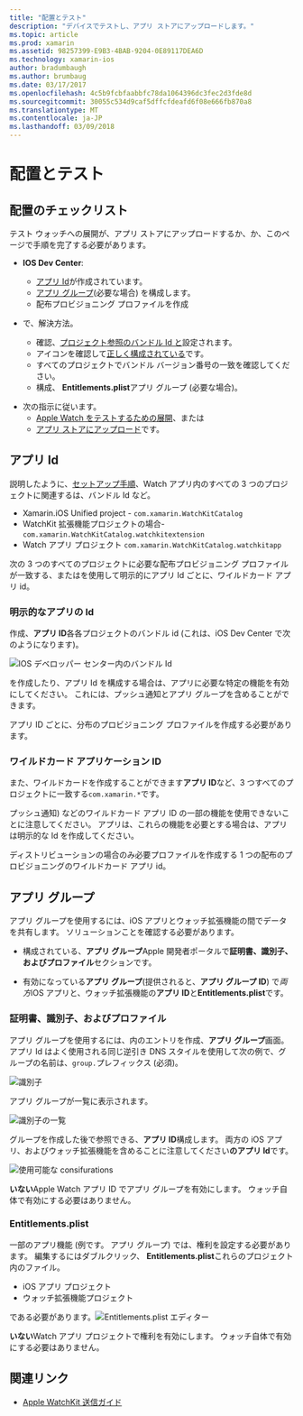 ```yaml
---
title: "配置とテスト"
description: "デバイスでテストし、アプリ ストアにアップロードします。"
ms.topic: article
ms.prod: xamarin
ms.assetid: 98257399-E9B3-4BAB-9204-0E89117DEA6D
ms.technology: xamarin-ios
author: bradumbaugh
ms.author: brumbaug
ms.date: 03/17/2017
ms.openlocfilehash: 4c5b9fcbfaabbfc78da1064396dc3fec2d3fde8d
ms.sourcegitcommit: 30055c534d9caf5dffcfdeafd6f08e666fb870a8
ms.translationtype: MT
ms.contentlocale: ja-JP
ms.lasthandoff: 03/09/2018
---
```

# <a name="deployment-and-testing"></a>配置とテスト

## <a name="deployment-checklist"></a>配置のチェックリスト

テスト ウォッチへの展開が、アプリ ストアにアップロードするか、か、このページで手順を完了する必要があります。

- **IOS Dev Center**:
  - [アプリ Id](#App_IDs)が作成されています。
  - [アプリ グループ](#App_Groups)(必要な場合) を構成します。
  - 配布プロビジョニング プロファイルを作成

- で、解決方法。

  - 確認、[プロジェクト参照のバンドル Id と](~/ios/watchos/get-started/installation.md)設定されます。
  - アイコンを確認して[正しく構成されている](~/ios/watchos/app-fundamentals/icons.md)です。
  - すべてのプロジェクトでバンドル バージョン番号の一致を確認してください。
  - 構成、 **Entitlements.plist**アプリ グループ (必要な場合)。

* 次の指示に従います。
  - [Apple Watch をテストするための展開](~/ios/watchos/deploy-test/device.md)、または
  - [アプリ ストアにアップロード](~/ios/watchos/deploy-test/appstore.md)です。

<a name="App_IDs"/>

## <a name="app-ids"></a>アプリ Id

説明したように、[セットアップ手順](~/ios/watchos/get-started/installation.md)、Watch アプリ内のすべての 3 つのプロジェクトに関連するは、バンドル Id など。

- Xamarin.iOS Unified project - `com.xamarin.WatchKitCatalog`
- WatchKit 拡張機能プロジェクトの場合- `com.xamarin.WatchKitCatalog.watchkitextension`
- Watch アプリ プロジェクト `com.xamarin.WatchKitCatalog.watchkitapp`

次の 3 つのすべてのプロジェクトに必要な配布プロビジョニング プロファイルが一致する、またはを使用して明示的にアプリ Id ごとに、ワイルドカード アプリ id。

### <a name="explicit-app-ids"></a>明示的なアプリの Id

作成、**アプリ ID**各各プロジェクトのバンドル id (これは、iOS Dev Center で次のようになります)。

![IOS デベロッパー センター内のバンドル Id](images/appids-specific-sml.png)

を作成したり、アプリ Id を構成する場合は、アプリに必要な特定の機能を有効にしてください。 これには、プッシュ通知とアプリ グループを含めることができます。

アプリ ID ごとに、分布のプロビジョニング プロファイルを作成する必要があります。

### <a name="wildcard-app-id"></a>ワイルドカード アプリケーション ID

また、ワイルドカードを作成することができます**アプリ ID**など、3 つすべてのプロジェクトに一致する`com.xamarin.*`です。

プッシュ通知) などのワイルドカード アプリ ID の一部の機能を使用できないことに注意してください。 アプリは、これらの機能を必要とする場合は、アプリは明示的な Id を作成してください。

ディストリビューションの場合のみ必要プロファイルを作成する 1 つの配布のプロビジョニングのワイルドカード アプリ id。

<a name="App_Groups" />

## <a name="app-groups"></a>アプリ グループ

アプリ グループを使用するには、iOS アプリとウォッチ拡張機能の間でデータを共有します。 ソリューションことを確認する必要があります。

- 構成されている、**アプリ グループ**Apple 開発者ポータルで**証明書、識別子、およびプロファイル**セクションです。

- 有効になっている**アプリ グループ**(提供されると、**アプリ グループ ID**) で*両方*iOS アプリと、ウォッチ拡張機能の**アプリ ID**と**Entitlements.plist**です。

### <a name="certificates-identifiers--profiles"></a>証明書、識別子、およびプロファイル

アプリ グループを使用するには、内のエントリを作成、**アプリ グループ**画面。 アプリ Id はよく使用される同じ逆引き DNS スタイルを使用して次の例で、グループの名前は、`group.`プレフィックス (必須)。

![識別子](images/appgroups-new-sml.png)

アプリ グループが一覧に表示されます。

![識別子の一覧](images/appgroups-setup-sml.png)

グループを作成した後で参照できる、**アプリ ID**構成します。 両方の iOS アプリ、およびウォッチ拡張機能を含めることに注意してください**のアプリ Id**です。

![使用可能な consifurations](images/appgroups-sml.png)

**いない**Apple Watch アプリ ID でアプリ グループを有効にします。 ウォッチ自体で有効にする必要はありません。

### <a name="entitlementsplist"></a>Entitlements.plist

一部のアプリ機能 (例です。 アプリ グループ) では、権利を設定する必要があります。
編集するにはダブルクリック、 **Entitlements.plist**これらのプロジェクト内のファイル。

- iOS アプリ プロジェクト
- ウォッチ拡張機能プロジェクト

である必要があります。![Entitlements.plist エディター](images/entitlements-plist-sml.png)

**いない**Watch アプリ プロジェクトで権利を有効にします。 ウォッチ自体で有効にする必要はありません。

## <a name="related-links"></a>関連リンク

- [Apple WatchKit 送信ガイド](https://developer.apple.com/app-store/watch/)
